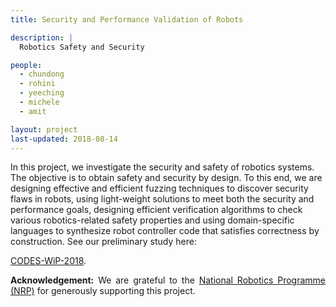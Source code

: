 ```yaml
---
title: Security and Performance Validation of Robots

description: |
  Robotics Safety and Security

people:
  - chundong
  - rohini
  - yeeching
  - michele
  - amit

layout: project
last-updated: 2018-08-14
---
```


<p style="text-align:justify">

In this project, we investigate the security and safety of robotics 
systems. The objective is to obtain safety and security by design. 
To this end, we are designing effective and efficient fuzzing techniques 
to discover security flaws in robots, using light-weight solutions 
to meet both the security and performance goals, designing efficient 
verification algorithms to check various robotics-related safety 
properties and using domain-specific languages to synthesize 
robot controller code that satisfies correctness by construction. 
See our preliminary study here: 

<a href="https://sudiptac.bitbucket.io/papers/robotics-verification.pdf">CODES-WiP-2018</a>. 
 
</p>


<p style="text-align:justify">
<b>Acknowledgement:</b> We are grateful to the 
<a href="https://www.a-star.edu.sg/Research/Research-Focus/Engineering">National Robotics Programme (NRP)</a> 
for generously supporting this project. 
</p>

